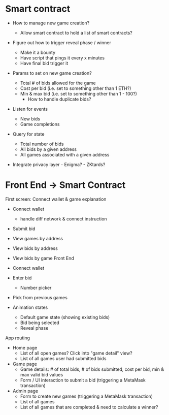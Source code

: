 # Smart contract

- How to manage new game creation?
  - Allow smart contract to hold a list of smart contracts?
  
- Figure out how to trigger reveal phase / winner
  - Make it a bounty
  - Have script that pings it every x minutes
  - Have final bid trigger it
- Params to set on new game creation?
  - Total # of bids allowed for the game
  - Cost per bid (i.e. set to something other than 1 ETH?)
  - Min & max bid (i.e. set to something other than 1 - 100?)
    - How to handle duplicate bids?
- Listen for events
  - New bids
  - Game completions
- Query for state
  - Total number of bids
  - All bids by a given address
  - All games associated with a given address
- Integrate privacy layer - Enigma? - ZKtards?

# Front End -> Smart Contract

First screen: Connect wallet & game explanation

- Connect wallet

  - handle diff network & connect instruction

- Submit bid
- View games by address
- View bids by address
- View bids by game
  Front End
- Connect wallet
- Enter bid
  - Number picker
- Pick from previous games
- Animation states
  - Default game state (showing existing bids)
  - Bid being selected
  - Reveal phase

App routing
- Home page
  - List of all open games? Click into "game detail" view?
  - List of all games user had submitted bids
- Game page
  - Game details: # of total bids, # of bids submitted, cost per bid, min & max valid bid values
  - Form / UI interaction to submit a bid (triggering a MetaMask transaction)
- Admin page
  - Form to create new games (triggering a MetaMask transaction)
  - List of all games
  - List of all games that are completed & need to calculate a winner?


